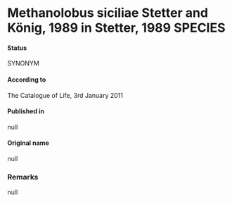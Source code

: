 # Methanolobus siciliae Stetter and König, 1989 in Stetter, 1989 SPECIES

#### Status
SYNONYM

#### According to
The Catalogue of Life, 3rd January 2011

#### Published in
null

#### Original name
null

### Remarks
null